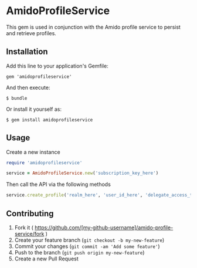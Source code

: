# AmidoProfileService

This gem is used in conjunction with the Amido profile service to persist and retrieve profiles.

## Installation

Add this line to your application's Gemfile:

    gem 'amidoprofileservice'

And then execute:

    $ bundle

Or install it yourself as:

    $ gem install amidoprofileservice

## Usage

Create a new instance
```ruby
require 'amidoprofileservice'

service = AmidoProfileService.new('subscription_key_here')
```

Then call the API via the following methods

```ruby
service.create_profile('realm_here', 'user_id_here', 'delegate_access_token_here', { :name => 'Peter' })
```


## Contributing

1. Fork it ( https://github.com/[my-github-username]/amido-profile-service/fork )
2. Create your feature branch (`git checkout -b my-new-feature`)
3. Commit your changes (`git commit -am 'Add some feature'`)
4. Push to the branch (`git push origin my-new-feature`)
5. Create a new Pull Request
